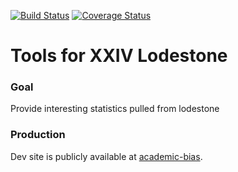 [![Build Status](https://travis-ci.org/Demotivated/fxiv_lodestone.svg?branch=master)](https://travis-ci.org/Demotivated/fxiv_lodestone) [![Coverage Status](https://coveralls.io/repos/Demotivated/fxiv_lodestone/badge.svg?branch=master&service=github)](https://coveralls.io/github/Demotivated/fxiv_lodestone?branch=master)

# Tools for XXIV Lodestone

### Goal

Provide interesting statistics pulled from lodestone

### Production

Dev site is publicly available at [academic-bias](https://academic-bias.herokuapp.com/).